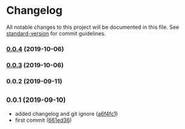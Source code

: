 # Changelog

All notable changes to this project will be documented in this file. See [standard-version](https://github.com/conventional-changelog/standard-version) for commit guidelines.

### [0.0.4](https://github.com/minulislam/nuxtjs-laravel-echo/compare/v0.0.3...v0.0.4) (2019-10-06)



### [0.0.3](https://github.com/minulislam/nuxtjs-laravel-echo/compare/v0.0.2...v0.0.3) (2019-10-06)



### 0.0.2 (2019-09-11)

## <small>0.0.1 (2019-09-10)</small>

* added changelog and git ignore ([a6f4fc1](https://github.com/minulislam/nuxtjs-laravel-echo/commit/a6f4fc1))
* first commit ([661ed36](https://github.com/minulislam/nuxtjs-laravel-echo/commit/661ed36))
